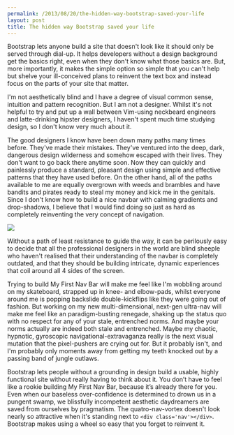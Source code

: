 ```yaml
---
permalink: /2013/08/20/the-hidden-way-bootstrap-saved-your-life
layout: post
title: The hidden way Bootstrap saved your life
---
```

Bootstrap lets anyone build a site that doesn't look like it should only be served through dial-up. It helps developers without a design background get the basics right, even when they don't know what those basics are. But, more importantly, it makes the simple option so simple that you can't help but shelve your ill-conceived plans to reinvent the text box and instead focus on the parts of your site that matter.

I'm not aesthetically blind and I have a degree of visual common sense, intuition and pattern recognition. But I am not a designer. Whilst it's not helpful to try and put up a wall between Vim-using neckbeard engineers and latte-drinking hipster designers, I haven't spent much time studying design, so I don't know very much about it.

The good designers I know have been down many paths many times before. They've made their mistakes. They've ventured into the deep, dark, dangerous design wilderness and somehow escaped with their lives. They don't want to go back there anytime soon. Now they can quickly and painlessly produce a standard, pleasant design using simple and effective patterns that they have used before. On the other hand, all of the paths available to me are equally overgrown with weeds and brambles and have bandits and pirates ready to steal my money and kick me in the genitals. Since I don't know how to build a nice navbar with calming gradients and drop-shadows, I believe that I would find doing so just as hard as completely reinventing the very concept of navigation.

<img src="/images/navs.png">

Without a path of least resistance to guide the way, it can be perilously easy to decide that all the professional designers in the world are blind sheeple who haven't realised that their understanding of the navbar is completely outdated, and that they should be building intricate, dynamic experiences that coil around all 4 sides of the screen.

Trying to build My First Nav Bar will make me feel like I'm wobbling around on my skateboard, strapped up in knee- and elbow-pads, whilst everyone around me is popping backslide double-kickflips like they were going out of fashion. But working on my new multi-dimensional, next-gen ultra-nav will make me feel like an paradigm-busting renegade, shaking up the status quo with no respect for any of your stale, entrenched norms. And maybe your norms actually are indeed both stale and entrenched. Maybe my chaotic, hypnotic, gyroscopic navigational-extravaganza really is the next visual mutation that the pixel-pushers are crying out for. But it probably isn't, and I'm probably only moments away from getting my teeth knocked out by a passing band of jungle outlaws.

Bootstrap lets people without a grounding in design build a usable, highly functional site without really having to think about it. You don’t have to feel like a rookie building My First Nav Bar, because it’s already there for you. Even when our baseless over-confidence is determined to drown us in a pungent swamp, we blissfully incompetent aesthetic daydreamers are saved from ourselves by pragmatism. The quatro-nav-vortex doesn't look nearly so attractive when it's standing next to `<div class='nav'></div>`. Bootstrap makes using a wheel so easy that you forget to reinvent it.
